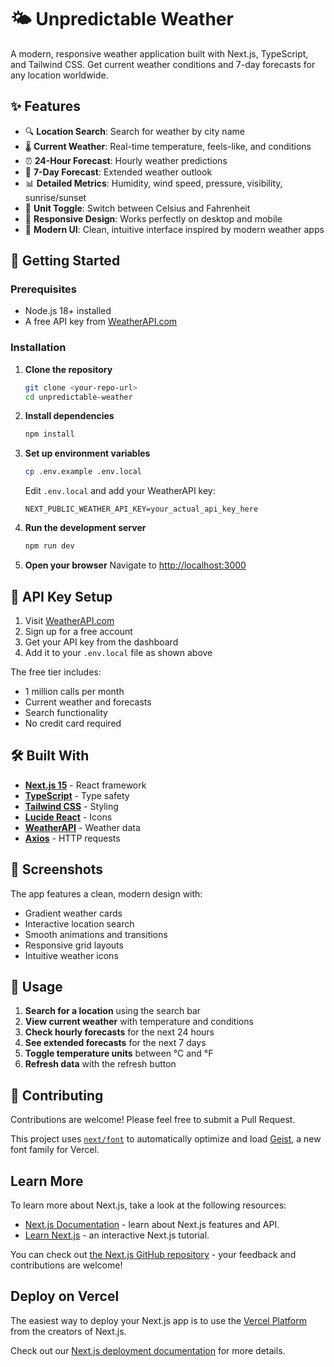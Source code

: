 # 🌤️ Unpredictable Weather

A modern, responsive weather application built with Next.js, TypeScript, and Tailwind CSS. Get current weather conditions and 7-day forecasts for any location worldwide.

## ✨ Features

- 🔍 **Location Search**: Search for weather by city name
- 🌡️ **Current Weather**: Real-time temperature, feels-like, and conditions
- ⏰ **24-Hour Forecast**: Hourly weather predictions
- 📅 **7-Day Forecast**: Extended weather outlook
- 📊 **Detailed Metrics**: Humidity, wind speed, pressure, visibility, sunrise/sunset
- 🔄 **Unit Toggle**: Switch between Celsius and Fahrenheit
- 📱 **Responsive Design**: Works perfectly on desktop and mobile
- 🎨 **Modern UI**: Clean, intuitive interface inspired by modern weather apps

## 🚀 Getting Started

### Prerequisites

- Node.js 18+ installed
- A free API key from [WeatherAPI.com](https://www.weatherapi.com/)

### Installation

1. **Clone the repository**

   ```bash
   git clone <your-repo-url>
   cd unpredictable-weather
   ```

2. **Install dependencies**

   ```bash
   npm install
   ```

3. **Set up environment variables**

   ```bash
   cp .env.example .env.local
   ```

   Edit `.env.local` and add your WeatherAPI key:

   ```env
   NEXT_PUBLIC_WEATHER_API_KEY=your_actual_api_key_here
   ```

4. **Run the development server**

   ```bash
   npm run dev
   ```

5. **Open your browser**
   Navigate to [http://localhost:3000](http://localhost:3000)

## 🔑 API Key Setup

1. Visit [WeatherAPI.com](https://www.weatherapi.com/)
2. Sign up for a free account
3. Get your API key from the dashboard
4. Add it to your `.env.local` file as shown above

The free tier includes:

- 1 million calls per month
- Current weather and forecasts
- Search functionality
- No credit card required

## 🛠️ Built With

- **[Next.js 15](https://nextjs.org/)** - React framework
- **[TypeScript](https://www.typescriptlang.org/)** - Type safety
- **[Tailwind CSS](https://tailwindcss.com/)** - Styling
- **[Lucide React](https://lucide.dev/)** - Icons
- **[WeatherAPI](https://www.weatherapi.com/)** - Weather data
- **[Axios](https://axios-http.com/)** - HTTP requests

## 📱 Screenshots

The app features a clean, modern design with:

- Gradient weather cards
- Interactive location search
- Smooth animations and transitions
- Responsive grid layouts
- Intuitive weather icons

## 🎯 Usage

1. **Search for a location** using the search bar
2. **View current weather** with temperature and conditions
3. **Check hourly forecasts** for the next 24 hours
4. **See extended forecasts** for the next 7 days
5. **Toggle temperature units** between °C and °F
6. **Refresh data** with the refresh button

## 🤝 Contributing

Contributions are welcome! Please feel free to submit a Pull Request.

This project uses [`next/font`](https://nextjs.org/docs/app/building-your-application/optimizing/fonts) to automatically optimize and load [Geist](https://vercel.com/font), a new font family for Vercel.

## Learn More

To learn more about Next.js, take a look at the following resources:

- [Next.js Documentation](https://nextjs.org/docs) - learn about Next.js features and API.
- [Learn Next.js](https://nextjs.org/learn) - an interactive Next.js tutorial.

You can check out [the Next.js GitHub repository](https://github.com/vercel/next.js) - your feedback and contributions are welcome!

## Deploy on Vercel

The easiest way to deploy your Next.js app is to use the [Vercel Platform](https://vercel.com/new?utm_medium=default-template&filter=next.js&utm_source=create-next-app&utm_campaign=create-next-app-readme) from the creators of Next.js.

Check out our [Next.js deployment documentation](https://nextjs.org/docs/app/building-your-application/deploying) for more details.
